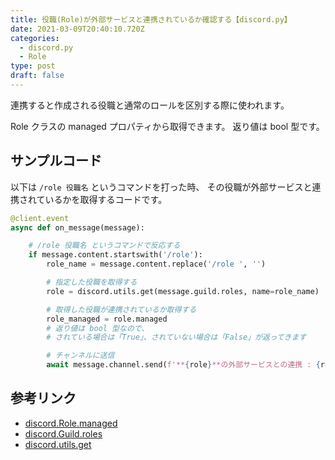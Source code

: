```yaml
---
title: 役職(Role)が外部サービスと連携されているか確認する【discord.py】
date: 2021-03-09T20:40:10.720Z
categories:
  - discord.py
  - Role
type: post
draft: false
---
```


連携すると作成される役職と通常のロールを区別する際に使われます。

Role クラスの managed プロパティから取得できます。 返り値は bool 型です。

## サンプルコード

以下は `/role 役職名` というコマンドを打った時、
その役職が外部サービスと連携されているかを取得するコードです。

```python
@client.event
async def on_message(message):

    # /role 役職名 というコマンドで反応する
    if message.content.startswith('/role'):
        role_name = message.content.replace('/role ', '')

        # 指定した役職を取得する
        role = discord.utils.get(message.guild.roles, name=role_name)

        # 取得した役職が連携されているか取得する
        role_managed = role.managed
        # 返り値は bool 型なので、
        # されている場合は「True」、されていない場合は「False」が返ってきます

        # チャンネルに送信
        await message.channel.send(f'**{role}**の外部サービスとの連携 : {role_managed}')
```

## 参考リンク

- [discord.Role.managed](https://discordpy.readthedocs.io/ja/latest/api.html#discord.Role.managed)
- [discord.Guild.roles](https://discordpy.readthedocs.io/ja/latest/api.html#discord.Guild.roles)
- [discord.utils.get](https://discordpy.readthedocs.io/ja/latest/api.html#discord.utils.get)